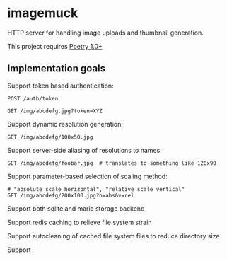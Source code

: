 # imagemuck

HTTP server for handling image uploads and thumbnail generation.

This project requires [Poetry 1.0+](https://python-poetry.org/)

## Implementation goals

Support token based authentication:

```
POST /auth/token

GET /img/abcdefg.jpg?token=XYZ
```

Support dynamic resolution generation:

```
GET /img/abcdefg/100x50.jpg
```

Support server-side aliasing of resolutions to names:

```
GET /img/abcdefg/foobar.jpg  # translates to something like 120x90
```

Support parameter-based selection of scaling method:

```
# "absolute scale horizontal", "relative scale vertical"
GET /img/abcdefg/200x100.jpg?h=abs&v=rel
```

Support both sqlite and maria storage backend

Support redis caching to relieve file system strain

Support autocleaning of cached file system files to reduce directory size

Support
